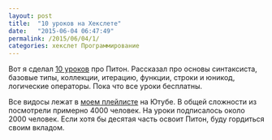 ```yaml
---
layout: post
title:  "10 уроков на Хекслете"
date:   "2015-06-04 06:47:49"
permalink: /2015/06/04/1/
categories: хекслет Программирование
---
```


Вот я сделал [10 уроков](https://ru.hexlet.io/courses/python_101) про
Питон.  Рассказал про основы синтаксиста, базовые типы, коллекции,
итерацию, функции, строки и юникод, логические операторы. Пока что все
уроки бесплатны.

Все видосы лежат в
[моем плейлисте](https://www.youtube.com/watch?v=zJ2EQsBcqM0&list=PLpi96-MZ8XZVCbGY-ZYkGVx3oRlHzVxS8)
на Ютубе. В общей сложности из посмотрели примерно 4000 человек. На
уроки подписалось около 2000 человек. Если хотя бы десятая часть
освоит Питон, буду гордиться своим вкладом.
